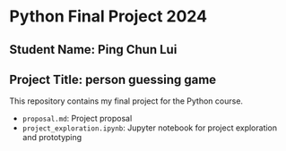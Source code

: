 # Python Final Project 2024
## Student Name: Ping Chun Lui
## Project Title: person guessing game
This repository contains my final project for the Python course.
- `proposal.md`: Project proposal
- `project_exploration.ipynb`: Jupyter notebook for project exploration and prototyping
